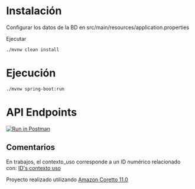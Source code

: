 # Instalación

Configurar los datos de la BD en src/main/resources/application.properties

Ejecutar

    ./mvnw clean install

# Ejecución

    ./mvnw spring-boot:run

# API Endpoints

[![Run in Postman](https://run.pstmn.io/button.svg)](https://www.getpostman.com/collections/4bb32e7fedc2c0c5391d)

## Comentarios

En trabajos, el contexto_uso corresponde a un ID numérico relacionado con:
[ID's contexto uso](https://imgur.com/PGkjkwP)

Proyecto realizado utilizando [Amazon Coretto 11.0](https://docs.aws.amazon.com/corretto/latest/corretto-11-ug/downloads-list.html)
